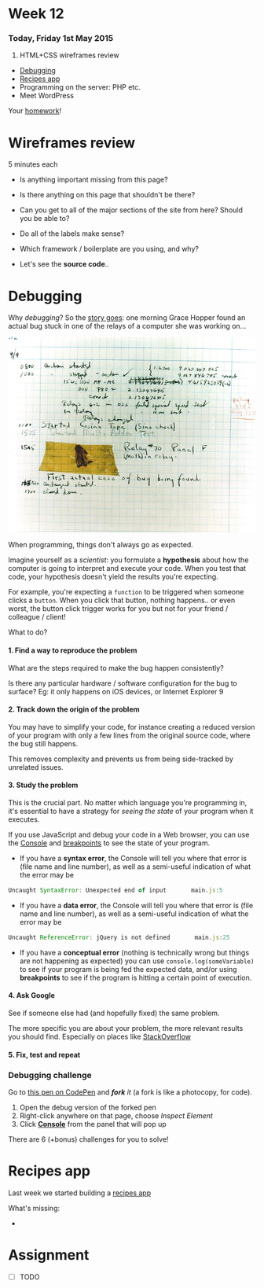 # Week 12

### Today, Friday 1st May 2015

1. HTML+CSS wireframes review
* [Debugging](#debugging)
* [Recipes app](#recipes-app)
* Programming on the server: PHP etc.
* Meet WordPress

Your [homework](#assignment)!


<!-- Managing online content with WordPress -->


# Wireframes review

5 minutes each

* Is anything important missing from this page?
* Is there anything on this page that shouldn't be there?
* Can you get to all of the major sections of the site from here? Should you be able to?
* Do all of the labels make sense?

* Which framework / boilerplate are you using, and why?
* Let's see the **source code**..




# Debugging

Why *debugging*? So the [story goes](http://en.wikipedia.org/wiki/Debugging#Origin): one morning Grace Hopper found an actual bug stuck in one of the relays of a computer she was working on...

![](assets/grace-moth.jpg)

When programming, things don't always go as expected.

Imagine yourself as a *scientist*: you formulate a **hypothesis** about how the computer is going to interpret and execute your code. When you test that code, your hypothesis doesn't yield the results you're expecting.

For example, you're expecting a `function` to be triggered when someone clicks a `button`. When you click that button, nothing happens.. or even worst, the button click trigger works for you but not for your friend / colleague / client!

What to do?

#### 1. Find a way to reproduce the problem

What are the steps required to make the bug happen consistently? 
	
Is there any particular hardware / software configuration for the bug to surface? Eg: it only happens on iOS devices, or Internet Explorer 9
	
#### 2. Track down the origin of the problem

You may have to simplify your code, for instance creating a reduced version of your program with only a few lines from the original source code, where the bug still happens.
	
This removes complexity and prevents us from being side-tracked by unrelated issues.
	
#### 3. Study the problem

This is the crucial part. No matter which language you're programming in, it's essential to have a strategy for *seeing the state* of your program when it executes.
	
If you use JavaScript and debug your code in a Web browser, you can use the [Console](http://webmasters.stackexchange.com/a/77337) and [breakpoints](https://developer.chrome.com/devtools/docs/javascript-debugging) to see the state of your program. 
	
* If you have a **syntax error**, the Console will tell you where that error is (file name and line number), as well as a semi-useful indication of what the error may be
```js
Uncaught SyntaxError: Unexpected end of input       main.js:5
```	

* If you have a **data error**, the Console will tell you where that error is (file name and line number), as well as a semi-useful indication of what the error may be
```js
Uncaught ReferenceError: jQuery is not defined       main.js:25
```	

* If you have a **conceptual error** (nothing is technically wrong but things are not happening as expected) you can use `console.log(someVariable)` to see if your program is being fed the expected data, and/or using **breakpoints** to see if the program is hitting a certain point of execution.

#### 4. Ask Google

See if someone else had (and hopefully fixed) the same problem.

The more specific you are about your problem, the more relevant results you should find. Especially on places like [StackOverflow](http://stackoverflow.com)

#### 5. Fix, test and repeat	


### Debugging challenge

Go to [this pen on CodePen](http://codepen.io/baddeo/pen/YXPpwV?editors=001) and ***fork** it* (a fork is like a photocopy, for code).

1. Open the debug version of the forked pen
2. Right-click anywhere on that page, choose *Inspect Element*
3. Click [**Console**](http://webmasters.stackexchange.com/a/77337) from the panel that will pop up

There are 6 (+bonus) challenges for you to solve!




# Recipes app

Last week we started building a [recipes app](resources/recipe-app)

What's missing:

* 


# Assignment

- [ ] TODO


<!-- - [ ] Using [Codio WP starter pack?](https://codio.com/home/starter_packs/67c86f01-41bb-44d3-97be-6dedc40fc0bd) -->


<!-- 

Programming  quiz 

https://www.khanacademy.org/computing/computer-programming/html-css-js/html-css-js-intro/e/quiz--javascript-recap

-->

